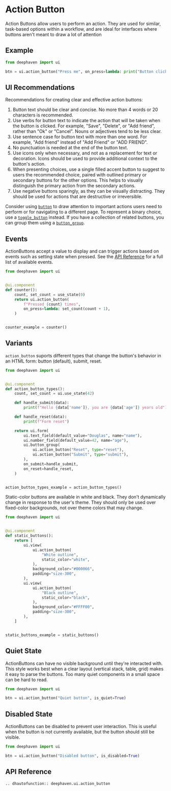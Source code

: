 # Action Button

Action Buttons allow users to perform an action. They are used for similar, task-based options within a workflow, and are ideal for interfaces where buttons aren't meant to draw a lot of attention

## Example

```python
from deephaven import ui

btn = ui.action_button("Press me", on_press=lambda: print("Button clicked"))
```

## UI Recommendations

Recommendations for creating clear and effective action buttons:

1. Button text should be clear and concise. No more than 4 words or 20 characters is recommended.
2. Use verbs for button text to indicate the action that will be taken when the button is clicked. For example, "Save", "Delete", or "Add friend", rather than "Ok" or "Cancel". Nouns or adjectives tend to be less clear.
3. Use sentence case for button text with more than one word. For example, "Add friend" instead of "Add Friend" or "ADD FRIEND".
4. No punctuation is needed at the end of the button text.
5. Use icons only when necessary, and not as a replacement for text or decoration. Icons should be used to provide additional context to the button's action.
6. When presenting choices, use a single filled accent button to suggest to users the recommended choice, paired with outlined primary or secondary buttons for the other options. This helps to visually distinguish the primary action from the secondary actions.
7. Use negative buttons sparingly, as they can be visually distracting. They should be used for actions that are destructive or irreversible.

Consider using [`button`](./button.md) to draw attention to important actions users need to perform or for navigating to a different page. To represent a binary choice, use a [`toggle_button`](./toggle_button.md) instead. If you have a collection of related buttons, you can group them using a [`button_group`](./button_group.md).

## Events

ActionButtons accept a value to display and can trigger actions based on events such as setting state when pressed. See the [API Reference](#api-reference) for a full list of available events.

```python
from deephaven import ui


@ui.component
def counter():
    count, set_count = use_state(0)
    return ui.action_button(
        f"Pressed {count} times",
        on_press=lambda: set_count(count + 1),
    )


counter_example = counter()
```

## Variants

`action_button` suports different types that change the button's behavior in an HTML form: button (default), submit, reset. 

```python
from deephaven import ui


@ui.component
def action_button_types():
    count, set_count = ui.use_state(42)

    def handle_submit(data):
        print(f"Hello {data['name']}, you are {data['age']} years old")

    def handle_reset(data):
        print(f"Form reset")

    return ui.form(
        ui.text_field(default_value="Douglas", name="name"),
        ui.number_field(default_value=42, name="age"),
        ui.button_group(
            ui.action_button("Reset", type="reset"),
            ui.action_button("Submit", type="submit"),
        ),
        on_submit=handle_submit,
        on_reset=handle_reset,
    )


action_button_types_example = action_button_types()
```

Static-color buttons are available in white and black. They don't dynamically change in response to the user's theme. They should only be used over fixed-color backgrounds, not over theme colors that may change. 

```python
from deephaven import ui


@ui.component
def static_buttons():
    return [
        ui.view(
            ui.action_button(
                "White outline",
                static_color="white",
            ),
            background_color="#000066",
            padding="size-300",
        ),
        ui.view(
            ui.action_button(
                "Black outline",
                static_color="black",
            ),
            background_color="#FFFF00",
            padding="size-300",
        ),
    ]


static_buttons_example = static_buttons()
```

## Quiet State

ActionButtons can have no visible background until they're interacted with. This style works best when a clear layout (vertical stack, table, grid) makes it easy to parse the buttons. Too many quiet components in a small space can be hard to read.

```python
from deephaven import ui

btn = ui.action_button("Quiet button", is_quiet=True)
```

## Disabled State

ActionButtons can be disabled to prevent user interaction. This is useful when the button is not currently available, but the button should still be visible.

```python
from deephaven import ui

btn = ui.action_button("Disabled button", is_disabled=True)
```

## API Reference

```{eval-rst}
.. dhautofunction:: deephaven.ui.action_button
```
